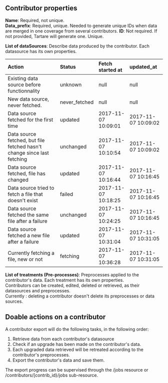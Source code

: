## Contributor properties
**Name**: Required, not unique.  
**Data_prefix**: Required, unique. Needed to generate unique IDs when data are merged in one coverage from several contributors. 
**ID**: Not required. If not provided, Tartare will generate one. Unique.  

**List of dataSources**: Describe data produced by the contributor. Each datasource has its own properties.  

| Action | Status | Fetch started at | updated_at |
|:----|:----|:-----|:----|
| Existing data source before functionnality | unknown | null | null |
| New data source, never fetched. | never_fetched | null | null |
| Data source fetched for the first time | updated | 2017-11-07 10:09:01 | 2017-11-07 10:09:02 |
| Data source fetched, but file fetched hasn't change since last fetching | unchanged | 2017-11-07 10:10:54 | 2017-11-07 10:09:02 |
| Data source fetched, file has changed | updated | 2017-11-07 10:16:44 | 2017-11-07 10:16:45 |
| Data source tried to fetch a file that doesn't exist | failed | 2017-11-07 10:18:25 | 2017-11-07 10:16:45 |
| Data source fetched the same file after a failure | unchanged | 2017-11-07 10:24:25 | 2017-11-07 10:16:45 |
| Data source fetched a new file after a failure | updated | 2017-11-07 10:31:04 | 2017-11-07 10:31:05 |
| Currently fetching a file, new or not | fetching | 2017-11-07 10:36:28 | 2017-11-07 10:31:05 |


**List of treatments (Pre-processes)**: Preprocesses applied to the contributor's data. Each treatment has its own properties.  
Contributors can be created, edited, deleted or retrieved, as their datasources and preprocesses.  
Currently : deleting a contributor doesn't delete its preprocesses or data sources.  



## Doable actions on a contributor
A contributor export will do the following tasks, in the following order:
1. Retrieve data from each contributor's datasource
2. Check if an upgrade has been made on the contributor's data.
3. Each upgraded data retrieved will be retreated according to the contributor's preprocesses.
4. Export the contributor's data and save them.

The export progress can be supervised through the /jobs resource or /contributors/[contrib_id}/jobs sub-resource.
